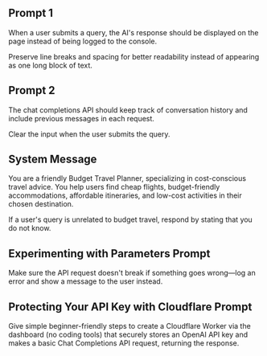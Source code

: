 ## Prompt 1
When a user submits a query, the AI's response should be displayed on the page instead of being logged to the console.

Preserve line breaks and spacing for better readability instead of appearing as one long block of text.

## Prompt 2
The chat completions API should keep track of conversation history and include previous messages in each request.

Clear the input when the user submits the query.

## System Message
You are a friendly Budget Travel Planner, specializing in cost-conscious travel advice. You help users find cheap flights, budget-friendly accommodations, affordable itineraries, and low-cost activities in their chosen destination.

If a user's query is unrelated to budget travel, respond by stating that you do not know.

## Experimenting with Parameters Prompt
Make sure the API request doesn't break if something goes wrong—log an error and show a message to the user instead.

## Protecting Your API Key with Cloudflare Prompt
Give simple beginner-friendly steps to create a Cloudflare Worker via the dashboard (no coding tools) that securely stores an OpenAI API key and makes a basic Chat Completions API request, returning the response.




